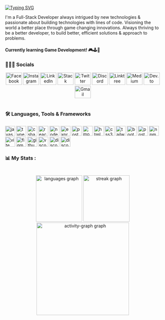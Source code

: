 



 [![Typing SVG](https://readme-typing-svg.herokuapp.com?font=Fira+Code&weight=800&duration=1000&pause=1000&color=F78C8C&random=false&width=435&lines=I'm+Brent+King+Valino;I'm+a+Full-Stack+Web+Developer;A+Tech+Enthusiast)](https://git.io/typing-svg)


I'm a Full-Stack Developer always intrigued by new technologies & passionate about building technologies with lines of code. Visioning the world a better place through game changing innovations. Always thriving to be a better developer, to build better, efficient solutions & approach to problems.

#### Currently learning Game Development! 🎮🕹️🚀

<h3 align="left">👨🏻‍💻 Socials</h3>
<div align="center">
<a href="https://www.facebook.com/kngval21/" target="_blank"><img src="https://raw.githubusercontent.com/maurodesouza/profile-readme-generator/master/src/assets/icons/social/facebook/default.svg" width="52" height="40" alt="Facebook"></a>
<a href="https://www.instagram.com/kngval.dev/" target="_blank"><img src="https://raw.githubusercontent.com/maurodesouza/profile-readme-generator/master/src/assets/icons/social/instagram/default.svg" width="52" height="40" alt="Instagram"></a>
<a href="https://www.linkedin.com/in/brent-king-valino-0400aa288/" target="_blank"><img src="https://raw.githubusercontent.com/maurodesouza/profile-readme-generator/master/src/assets/icons/social/linkedin/default.svg" width="52" height="40" alt="LinkedIn"></a>
<a href="https://stackoverflow.com/users/23075881/brent-v" target="_blank"><img src="https://raw.githubusercontent.com/maurodesouza/profile-readme-generator/master/src/assets/icons/social/stackoverflow/default.svg" width="52" height="40" alt="Stack Overflow"></a>
<a href="https://twitter.com/kngval_" target="_blank"><img src="https://raw.githubusercontent.com/maurodesouza/profile-readme-generator/master/src/assets/icons/social/twitter/default.svg" width="52" height="40" alt="Twitter"></a>
<a href="kngval" target="_blank"><img src="https://raw.githubusercontent.com/maurodesouza/profile-readme-generator/master/src/assets/icons/social/discord/default.svg" width="52" height="40" alt="Discord"></a>
<a href="https://linktr.ee/kngval?fbclid=IwAR1OUOwm5dzhH8uzgX4FSLkmHMeRaYH49wID4aWwIwUCABOpYXULYIsD1-c" target="_blank"><img src="https://raw.githubusercontent.com/maurodesouza/profile-readme-generator/master/src/assets/icons/social/linktree/default.svg" width="52" height="40" alt="Linktree"></a>
<a href="https://medium.com/@kngval" target="_blank"><img src="https://raw.githubusercontent.com/maurodesouza/profile-readme-generator/master/src/assets/icons/social/medium/default.svg" width="52" height="40" alt="Medium"></a>
<a href="https://dev.to/kngval" target="_blank"><img src="https://raw.githubusercontent.com/maurodesouza/profile-readme-generator/master/src/assets/icons/social/devto/default.svg" width="52" height="40" alt="Dev.to"></a>
<a href="mailto:brentvalino61@gmail.com" target="_blank"><img src="https://raw.githubusercontent.com/maurodesouza/profile-readme-generator/master/src/assets/icons/social/gmail/default.svg" width="52" height="40" alt="Gmail"></a>
</div>


  
<br clear="both">

<h3 align="left">🛠 Languages, Tools & Frameworks</h3>

###

<div align="left">
  <img src="https://img.shields.io/badge/JavaScript-F7DF1E?logo=javascript&logoColor=black&style=for-the-badge" height="32" alt="javascript logo"  />
  
  <img src="https://img.shields.io/badge/TypeScript-3178C6?logo=typescript&logoColor=white&style=for-the-badge" height="32" alt="typescript logo"  />

  <img src="https://img.shields.io/badge/C Sharp-239120?logo=csharp&logoColor=white&style=for-the-badge" height="32" alt="csharp logo"  />

  <img src="https://img.shields.io/badge/React-61DAFB?logo=react&logoColor=black&style=for-the-badge" height="32" alt="react logo"  />
 
  <img src="https://img.shields.io/badge/Node.js-339933?logo=nodedotjs&logoColor=white&style=for-the-badge" height="32" alt="nodejs logo"  />
 
  <img src="https://img.shields.io/badge/Express-000000?logo=express&logoColor=white&style=for-the-badge" height="32" alt="express logo"  />
 
  <img src="https://img.shields.io/badge/PostgreSQL-4169E1?logo=postgresql&logoColor=white&style=for-the-badge" height="32" alt="postgresql logo"  />
 
  <img src="https://img.shields.io/badge/MongoDB-47A248?logo=mongodb&logoColor=white&style=for-the-badge" height="32" alt="mongodb logo"  />
 
  <img src="https://img.shields.io/badge/HTML5-E34F26?logo=html5&logoColor=white&style=for-the-badge" height="32" alt="html5 logo"  />
 
  <img src="https://img.shields.io/badge/CSS3-1572B6?logo=css3&logoColor=white&style=for-the-badge" height="32" alt="css3 logo"  />
 
  <img src="https://img.shields.io/badge/Tailwind CSS-06B6D4?logo=tailwindcss&logoColor=black&style=for-the-badge" height="32" alt="tailwindcss logo"  />
 
  <img src="https://img.shields.io/badge/Bootstrap-7952B3?logo=bootstrap&logoColor=white&style=for-the-badge" height="32" alt="bootstrap logo"  />
 
  <img src="https://img.shields.io/badge/Postman-FF6C37?logo=postman&logoColor=black&style=for-the-badge" height="32" alt="postman logo"  />
 
  <img src="https://img.shields.io/badge/npm-CB3837?logo=npm&logoColor=white&style=for-the-badge" height="32" alt="npm logo"  />
 
  <img src="https://img.shields.io/badge/Vite-646CFF?logo=vite&logoColor=white&style=for-the-badge" height="32" alt="vite logo"  />
 
  <img src="https://img.shields.io/badge/Figma-F24E1E?logo=figma&logoColor=white&style=for-the-badge" height="32" alt="figma logo"  />
 
  <img src="https://img.shields.io/badge/GitHub-181717?logo=github&logoColor=white&style=for-the-badge" height="32" alt="github logo"  />
 
  <img src="https://img.shields.io/badge/Visual Studio Code-007ACC?logo=visualstudiocode&logoColor=white&style=for-the-badge" height="32" alt="vscode logo"  />
 
  <img src="https://img.shields.io/badge/Discord-5865F2?logo=discord&logoColor=white&style=for-the-badge" height="32" alt="discord logo"  />
 
  <img src="https://cdn.jsdelivr.net/gh/devicons/devicon/icons/discordjs/discordjs-original.svg" height="32" alt="discordjs logo"  />
</div>

###

<h3 align="left">📊   My Stats :</h3>

###

<br clear="both">

<div align="center">
  <img src="https://github-readme-stats.vercel.app/api/top-langs?username=kngval&locale=en&hide_title=false&layout=compact&card_width=320&langs_count=5&theme=radical&hide_border=true&order=2" height="150" alt="languages graph"  />
  <img src="https://streak-stats.demolab.com?user=kngval&locale=en&mode=daily&theme=dracula&hide_border=false&border_radius=5&order=3" height="150" alt="streak graph"  />
  <img src="https://github-readme-activity-graph.vercel.app/graph?username=kngval&radius=16&theme=redical&area=true&order=5&hide_border=true" height="300" alt="activity-graph graph"  />
</div>

###







